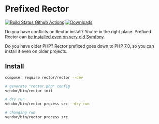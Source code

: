 # Prefixed Rector

[![Build Status Github Actions](https://img.shields.io/github/workflow/status/rectorphp/rector-prefixed/Code_Checks?style=flat-square)](https://github.com/rectorphp/rector-prefixed/actions)
[![Downloads](https://img.shields.io/packagist/dt/rector/rector.svg?style=flat-square)](https://packagist.org/packages/rector/rector-prefixed)

Do you have conflicts on Rector install? You're in the right place. Prefixed Rector can [be installed even on very old Symfony](https://getrector.org/blog/2020/01/20/how-to-install-rector-despite-composer-conflicts).

Do you have older PHP? Rector prefixed goes down to PHP 7.0, so you can install it even on older projects.

## Install

```bash
composer require rector/rector --dev
```

```bash
# generate "rector.php" config
vendor/bin/rector init

# dry run
vendor/bin/rector process src --dry-run

# changing run
vendor/bin/rector process src
```
